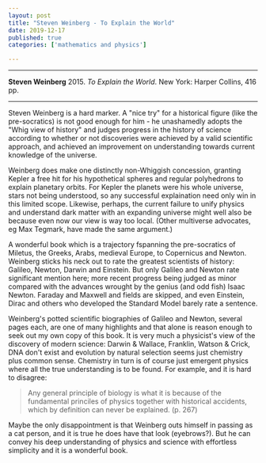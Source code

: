 ```yaml
---
layout: post
title: "Steven Weinberg - To Explain the World"
date: 2019-12-17
published: true
categories: ['mathematics and physics']

---
```



***
<b>Steven Weinberg</b> 2015. _To Explain the World_. New York: Harper Collins, 416 pp.

***


<img align="right" src="https://i.harperapps.com/covers/9780062346650/x300.jpg" alt="">  Steven Weinberg is a hard marker.  A "nice try" for a historical figure (like the pre-socratics) is not good enough for him - he unashamedly adopts the "Whig view of history" and judges progress in the history of science according to whether or not discoveries were achieved by a valid scientific approach, and achieved an improvement on understanding towards current knowledge of the universe.  

Weinberg does make one distinctly non-Whiggish concession, granting Kepler a free hit for his hypothetical spheres and regular polyhedrons to explain planetary orbits.  For Kepler the planets were his whole universe, stars not being understood, so any successful explaination need only win in this limited scope. Likewise, perhaps, the current failure to unify physics and understand dark matter with an expanding universe might well also be because even now our view is way too local.  (Other multiverse advocates, eg Max Tegmark, have made the same argument.)
 
A wonderful book which is a trajectory fspanning the pre-socratics of Miletus, the Greeks, Arabs, medieval Europe, to Copernicus and Newton.  Weinberg sticks his neck out to rate the greatest scientists of history: Galileo, Newton, Darwin and Einstein.  But only Galileo and Newton rate significant mention here; more recent progress being judged as minor compared with the advances wrought by the genius (and odd fish) Isaac Newton. Faraday and Maxwell and fields are skipped, and even Einstein, Dirac and others who developed the Standard Model barely rate a sentence.   

Weinberg's potted scientific biographies of Galileo and Newton, several pages each, are one of many highlights and that alone is reason enough to seek out my own copy of this book.  It is very much a physicist's view of the discovery of modern science: Darwin & Wallace, Franklin, Watson & Crick, DNA don't exist and evolution by natural selection seems just chemistry plus common sense. Chemistry in turn is of course just emergent physics where all the true understanding is to be found. For example, and it is hard to disagree:

> Any general principle of biology is what it is because of the fundamental princiles of physics together with historical accidents, which by definition can never be explained. (p. 267)

Maybe the only disappointment is that Weinberg outs himself in passing as a cat person, and it is true he does have that look (eyebrows?).  But he can convey his deep understanding of physics and science with effortless simplicity and it is a wonderful book.

